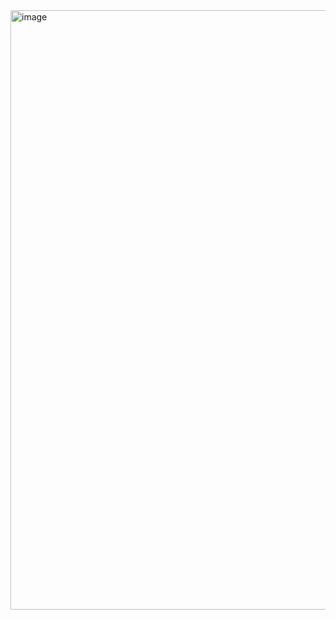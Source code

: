

<img width="959" alt="image" src="https://github.com/user-attachments/assets/65c8d865-c735-47e7-bc81-6a5b7dd6d40e" />
